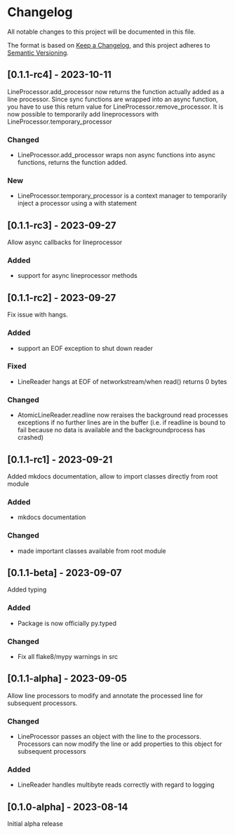 # Changelog

All notable changes to this project will be documented in this file.

The format is based on [Keep a Changelog](https://keepachangelog.com/en/1.0.0/),
and this project adheres to [Semantic Versioning](https://semver.org/spec/v2.0.0.html).

## [0.1.1-rc4] - 2023-10-11

LineProcessor.add_processor now returns the function actually added as a line processor.
Since sync functions are wrapped into an async function, you have to use this return value for
LineProcessor.remove_processor.
It is now possible to temporarily add lineprocessors with LineProcessor.temporary_processor
### Changed
 - LineProcessor.add_processor wraps non async functions into async functions, returns the 
   function added.

### New
 - LineProcessor.temporary_processor is a context manager to temporarily inject a processor using a with statement

## [0.1.1-rc3] - 2023-09-27
Allow async callbacks for lineprocessor

### Added
 - support for async lineprocessor methods

## [0.1.1-rc2] - 2023-09-27
Fix issue with hangs.

### Added
 - support an EOF exception to shut down reader

### Fixed
 - LineReader hangs at EOF of networkstream/when read() returns 0 bytes

### Changed
 - AtomicLineReader.readline now reraises the background read processes exceptions if no further lines are in the buffer
   (i.e. if readline is bound to fail because no data is available and the backgroundprocess has crashed)

## [0.1.1-rc1] - 2023-09-21
Added mkdocs documentation, allow to import classes directly from root module

### Added
 - mkdocs documentation

### Changed
 - made important classes available from root module

## [0.1.1-beta] - 2023-09-07
Added typing
### Added
 - Package is now officially py.typed
### Changed
 - Fix all flake8/mypy warnings in src
## [0.1.1-alpha] - 2023-09-05

Allow line processors to modify and annotate the processed line for subsequent processors.

### Changed
 - LineProcessor passes an object with the line to the processors.
 Processors can now modify the line or add properties to this object for subsequent processors

### Added
 - LineReader handles multibyte reads correctly with regard to logging

## [0.1.0-alpha] - 2023-08-14

Initial alpha release